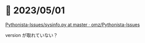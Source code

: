 # 📝 2023/05/01

[Pythonista-Issues/sysinfo.py at master · omz/Pythonista-Issues](https://github.com/omz/Pythonista-Issues/blob/master/scripts/sysinfo.py)

version が取れていない？

